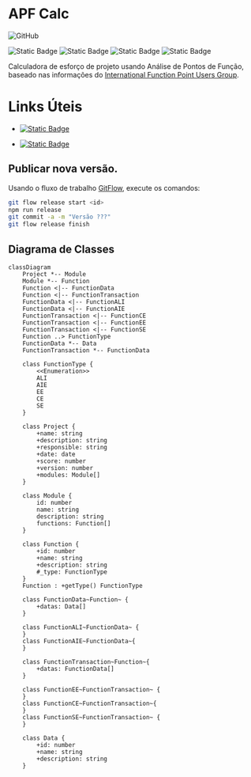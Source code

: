 # APF Calc

![GitHub](https://img.shields.io/github/license/LVRodrigues/cpp-fifo)

![Static Badge](https://img.shields.io/badge/angular-16-blue?logo=angular) 
![Static Badge](https://img.shields.io/badge/SAAS-yellow)
![Static Badge](https://img.shields.io/badge/NGXecharts-yellow)
![Static Badge](https://img.shields.io/badge/XML-yellow)


Calculadora de esforço de projeto usando Análise de Pontos de Função, baseado nas informações do
[International Function Point Users Group](https://ifpug.org).

# Links Úteis

* [![Static Badge](https://img.shields.io/badge/Manual_do_Usuário-blue)](https://github.com/LVRodrigues/apf-calc/wiki/Manual-do-Usu%C3%A1rio)

* [![Static Badge](https://img.shields.io/badge/Function_Point_Analisys-blue)](https://ifpug.org/ifpug-standards/fpa)

## Publicar nova versão.

Usando o fluxo de trabalho [GitFlow](https://www.atlassian.com/git/tutorials/comparing-workflows/gitflow-workflow), execute os comandos:

```bash
git flow release start <id>
npm run release
git commit -a -m "Versão ???"
git flow release finish
```

## Diagrama de Classes

```mermaid
classDiagram
    Project *-- Module
    Module *-- Function
    Function <|-- FunctionData
    Function <|-- FunctionTransaction
    FunctionData <|-- FunctionALI
    FunctionData <|-- FunctionAIE
    FunctionTransaction <|-- FunctionCE
    FunctionTransaction <|-- FunctionEE
    FunctionTransaction <|-- FunctionSE
    Function ..> FunctionType
    FunctionData *-- Data
    FunctionTransaction *-- FunctionData

    class FunctionType {
        <<Enumeration>>
        ALI
        AIE
        EE
        CE
        SE
    }

    class Project {
        +name: string
        +description: string
        +responsible: string
        +date: date
        +score: number
        +version: number
        +modules: Module[]
    }    
    
    class Module {
        id: number
        name: string
        description: string
        functions: Function[]
    }
    
    class Function {
        +id: number
        +name: string
        +description: string 
        #_type: FunctionType
    }
    Function : +getType() FunctionType

    class FunctionData~Function~ {
        +datas: Data[]
    }

    class FunctionALI~FunctionData~ {
    }
    class FunctionAIE~FunctionData~{
    }

    class FunctionTransaction~Function~{
        +datas: FunctionData[]
    }

    class FunctionEE~FunctionTransaction~ {
    }
    class FunctionCE~FunctionTransaction~{
    }
    class FunctionSE~FunctionTransaction~ {
    }

    class Data {
        +id: number
        +name: string
        +description: string
    }
```